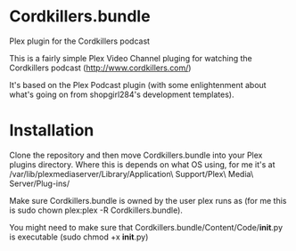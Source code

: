 Cordkillers.bundle
==================

Plex plugin for the Cordkillers podcast

This is a fairly simple Plex Video Channel pluging for watching the Cordkillers podcast (http://www.cordkillers.com/)

It's based on the Plex Podcast plugin (with some enlightenment about what's going on from shopgirl284's development templates).

Installation
============

Clone the repository and then move Cordkillers.bundle into your Plex plugins directory. Where this is depends on what OS using, for me it's at /var/lib/plexmediaserver/Library/Application\ Support/Plex\ Media\ Server/Plug-ins/

Make sure Cordkillers.bundle is owned by the user plex runs as (for me this is sudo chown plex:plex -R Cordkillers.bundle).

You might need to make sure that Cordkillers.bundle/Content/Code/__init__.py is executable (sudo chmod +x __init__.py)

